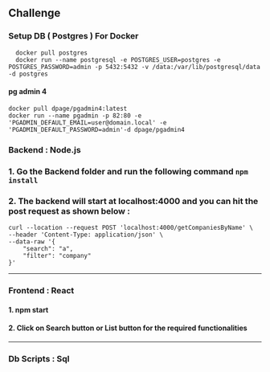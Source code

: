 ## Challenge

### Setup DB ( Postgres ) For Docker

```
  docker pull postgres
  docker run --name postgresql -e POSTGRES_USER=postgres -e POSTGRES_PASSWORD=admin -p 5432:5432 -v /data:/var/lib/postgresql/data -d postgres
```

#### pg admin 4

```
docker pull dpage/pgadmin4:latest
docker run --name pgadmin -p 82:80 -e 'PGADMIN_DEFAULT_EMAIL=user@domain.local' -e 'PGADMIN_DEFAULT_PASSWORD=admin'-d dpage/pgadmin4
```

### Backend : Node.js

### 1. Go the Backend folder and run the following command `npm install`

### 2. The backend will start at localhost:4000 and you can hit the post request as shown below :

```
curl --location --request POST 'localhost:4000/getCompaniesByName' \
--header 'Content-Type: application/json' \
--data-raw '{
    "search": "a",
    "filter": "company"
}'
```

---

### Frontend : React

#### 1. npm start

#### 2. Click on Search button or List button for the required functionalities

---

### Db Scripts : Sql

